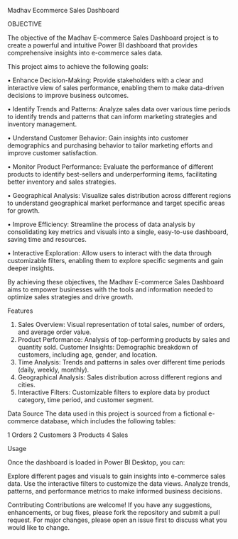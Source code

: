 Madhav Ecommerce Sales Dashboard


OBJECTIVE

The objective of the Madhav E-commerce Sales Dashboard project is to create a powerful and intuitive Power BI dashboard that provides comprehensive insights into e-commerce sales data.

This project aims to achieve the following goals:

•	Enhance Decision-Making: Provide stakeholders with a clear and interactive view of sales performance, enabling them to make data-driven decisions to improve business outcomes.

•	Identify Trends and Patterns: Analyze sales data over various time periods to identify trends and patterns that can inform marketing strategies and inventory management.

•	Understand Customer Behavior: Gain insights into customer demographics and purchasing behavior to tailor marketing efforts and improve customer satisfaction.

•	Monitor Product Performance: Evaluate the performance of different products to identify best-sellers and underperforming items, facilitating better inventory and sales strategies.

•	Geographical Analysis: Visualize sales distribution across different regions to understand geographical market performance and target specific areas for growth.

•	Improve Efficiency: Streamline the process of data analysis by consolidating key metrics and visuals into a single, easy-to-use dashboard, saving time and resources.

•	Interactive Exploration: Allow users to interact with the data through customizable filters, enabling them to explore specific segments and gain deeper insights.

By achieving these objectives, the Madhav E-commerce Sales Dashboard aims to empower businesses with the tools and information needed to optimize sales strategies and drive growth.


Features
1. Sales Overview: Visual representation of total sales, number of orders, and average order value.
2. Product Performance: Analysis of top-performing products by sales and quantity sold.
Customer Insights: Demographic breakdown of customers, including age, gender, and location.
3. Time Analysis: Trends and patterns in sales over different time periods (daily, weekly, monthly).
4. Geographical Analysis: Sales distribution across different regions and cities.
5. Interactive Filters: Customizable filters to explore data by product category, time period, and customer segment.

Data Source
The data used in this project is sourced from a fictional e-commerce database, which includes the following tables:

1 Orders
2 Customers
3 Products
4 Sales

Usage

Once the dashboard is loaded in Power BI Desktop, you can:

Explore different pages and visuals to gain insights into e-commerce sales data.
Use the interactive filters to customize the data views.
Analyze trends, patterns, and performance metrics to make informed business decisions.

Contributing
Contributions are welcome! If you have any suggestions, enhancements, or bug fixes, please fork the repository and submit a pull request. For major changes, please open an issue first to discuss what you would like to change.
